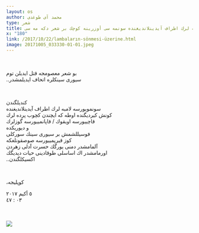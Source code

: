 ```yaml
---
layout: os
author: محمد آی طوغدی
type: شعر
title: لامبه لرك اطراف آیدینلاندیغنده سونمه سی أوزرینه كوچك بر شعر دكه مه سی
x: "180"
link: /2017/10/22/lambaların-sönmesi-üzerine.html
image: 20171005_033330-01-01.jpeg
---
```

<br/>


بو شعر معصومجه قتل ایدیلن توم    
..سیوری سینكلره اتحاف ایدیلمشدر   

<br/>

كندیلگندن   
سونمویورسه لامبه لرك اطراف آیدینلاندیغنده  
كونش كیردیگنده اوطه كه ایچندن كچوب پرده لرك   
قاچییورسه اویقوك / قاپانمییورسه گوزلرك   
و دیوریكده    
فوسیللشمش بر سیوری سینك سوركلی   
كوز قیرپمییورسه صوصقونلغكه    
آلمامشدر دمنی یورگك حسرت آدلی زهردن  
اورمامشدر اك اساسلی طوقادینی حیات دیدیگك    
..اكسیكلگندن  

<br/>

،كوپلیجه  

۲۰۱۷ ٥ أكیم  
٠٣ : ٤٧

<br/>
<br/>

<img src="http://ceriha.com/images/20171005_033330-01-01.jpeg" class="img-responsive" class="img-thumbnail">

<br/>
<br/>
